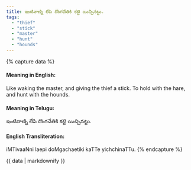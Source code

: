 ```yaml
---
title: ఇంటివాణ్ని లేపి దొంగచేతికి కట్టె యిచ్చినట్టు.
tags:
  - "thief"
  - "stick"
  - "master"
  - "hunt"
  - "hounds"
---
```


{% capture data %}
#### Meaning in English:
Like waking the master, and giving the thief a stick.
To hold with the hare, and hunt with the hounds.

#### Meaning in Telugu:
ఇంటివాణ్ని లేపి దొంగచేతికి కట్టె యిచ్చినట్టు.

#### English Transliteration:
iMTivaaNni laepi doMgachaetiki kaTTe yichchinaTTu.
{% endcapture %}

{{ data | markdownify }}

